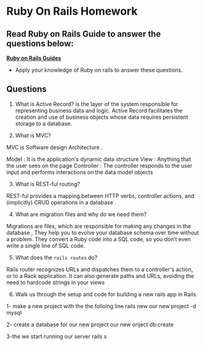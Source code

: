 # Ruby On Rails Homework

## Read Ruby on Rails Guide to answer the questions below:
**[Ruby on Rails Guides](https://guides.rubyonrails.org/)**
- Apply your knowledge of Ruby on rails to answer these questions.

## Questions
1. What is Active Record?
is the layer of the system responsible for representing business data and logic. Active Record facilitates the creation and use of business objects whose data requires persistent storage to a database.


2. What is MVC?

MVC is Software design Architecture .

Model :  It is the application's dynamic data structure
View : Anything that the user sees on the page
Controller : The controller responds to the user input and performs interactions on the data model objects


3. What is REST-ful routing?

REST-ful provides a mapping between HTTP verbs, controller actions, and (implicitly) CRUD operations in a database .


4. What are migration files and why do we need them?

Migrations are files, which are responsible for making any changes in the database , They help you to evolve your database schema over time without a problem. They convert a Ruby code into a SQL code, so you don’t even write a single line of SQL code.

5. What does the `rails routes` do?

Rails router recognizes URLs and dispatches them to a controller's action, or to a Rack application. It can also generate paths and URLs, avoiding the need to hardcode strings in your views

6. Walk us through the setup and code for building a new rails app in Rails.

1- make a new project with the the folloing line 
rails new our new project -d mysql

2- create a database for our new project 
our new oriject db:create

3-the we start running our server 
rails s 


